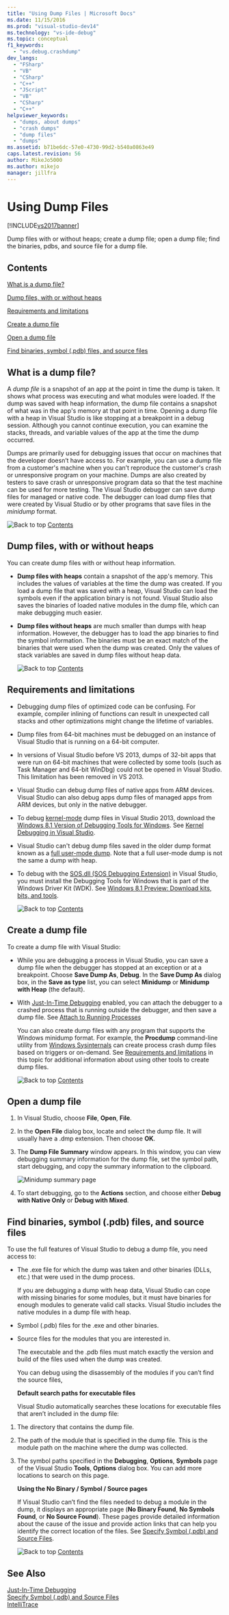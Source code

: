 ```yaml
---
title: "Using Dump Files | Microsoft Docs"
ms.date: 11/15/2016
ms.prod: "visual-studio-dev14"
ms.technology: "vs-ide-debug"
ms.topic: conceptual
f1_keywords: 
  - "vs.debug.crashdump"
dev_langs: 
  - "FSharp"
  - "VB"
  - "CSharp"
  - "C++"
  - "JScript"
  - "VB"
  - "CSharp"
  - "C++"
helpviewer_keywords: 
  - "dumps, about dumps"
  - "crash dumps"
  - "dump files"
  - "dumps"
ms.assetid: b71be6dc-57e0-4730-99d2-b540a0863e49
caps.latest.revision: 56
author: MikeJo5000
ms.author: mikejo
manager: jillfra
---
```

# Using Dump Files
[!INCLUDE[vs2017banner](../includes/vs2017banner.md)]

Dump files with or without heaps; create a dump file; open a dump file; find the binaries, pdbs, and source file for a dump file. 
  
## <a name="BKMK_Contents"></a> Contents  
 [What is a dump file?](#BKMK_What_is_a_dump_file_)  
  
 [Dump files, with or without heaps](#BKMK_Dump_files__with_or_without_heaps)  
  
 [Requirements and limitations](#BKMK_Requirements_and_limitations)  
  
 [Create a dump file](#BKMK_Create_a_dump_file)  
  
 [Open a dump file](#BKMK_Open_a_dump_file)  
  
 [Find binaries, symbol (.pdb) files, and source files](#BKMK_Find_binaries__symbol___pdb__files__and_source_files)  
  
## <a name="BKMK_What_is_a_dump_file_"></a> What is a dump file?  
 A *dump file* is a snapshot of an app at the point in time the dump is taken. It shows what process was executing and what modules were loaded. If the dump was saved with heap information, the dump file contains a snapshot of what was in the app's memory at that point in time. Opening a dump file with a heap in Visual Studio is like stopping at a breakpoint in a debug session. Although you cannot continue execution, you can examine the stacks, threads, and variable values of the app at the time the dump occurred.  
  
 Dumps are primarily used for debugging issues that occur on machines that the developer doesn’t have access to. For example, you can use a dump file from a customer's machine when you can’t reproduce the customer's crash or unresponsive program on your machine. Dumps are also created by testers to save crash or unresponsive program data so that the test machine can be used for more testing. The Visual Studio debugger can save dump files for managed or native code. The debugger can load dump files that were created by Visual Studio or by other programs that save files in the *minidump* format.  
  
 ![Back to top](../debugger/media/pcs-backtotop.png "PCS_BackToTop") [Contents](#BKMK_Contents)  
  
## <a name="BKMK_Dump_files__with_or_without_heaps"></a> Dump files, with or without heaps  
 You can create dump files with or without heap information.  
  
- **Dump files with heaps** contain a snapshot of the app's memory. This includes the values of variables at the time the dump was created. If you load a dump file that was saved with a heap, Visual Studio can load the symbols even if the application binary is not found. Visual Studio also saves the binaries of loaded native modules in the dump file, which can make debugging much easier.  
  
- **Dump files without heaps** are much smaller than dumps with heap information. However, the debugger has to load the app binaries to find the symbol information. The binaries must be an exact match of the binaries that were used when the dump was created. Only the values of stack variables are saved in dump files without heap data.  
  
  ![Back to top](../debugger/media/pcs-backtotop.png "PCS_BackToTop") [Contents](#BKMK_Contents)  
  
## <a name="BKMK_Requirements_and_limitations"></a> Requirements and limitations  
  
- Debugging dump files of optimized code can be confusing. For example, compiler inlining of functions can result in unexpected call stacks and other optimizations might change the lifetime of variables.  
  
- Dump files from 64-bit machines must be debugged on an instance of Visual Studio that is running on a 64-bit computer.  
  
- In versions of Visual Studio before VS 2013, dumps of 32-bit apps that were run on 64-bit machines that were collected by some tools (such as Task Manager and 64-bit WinDbg) could not be opened in Visual Studio. This limitation has been removed in VS 2013.  
  
- Visual Studio can debug dump files of native apps from ARM devices. Visual Studio can also debug apps dump files of managed apps from ARM devices, but only in the native debugger.  
  
- To debug [kernel-mode](https://msdn.microsoft.com/library/windows/hardware/ff551880.aspx) dump files in Visual Studio 2013, download the [Windows 8.1 Version of Debugging Tools for Windows](https://msdn.microsoft.com/windows/hardware/gg463009). See [Kernel Debugging in Visual Studio](https://msdn.microsoft.com/library/windows/hardware/jj149675.aspx).  
  
- Visual Studio can't debug dump files saved in the older dump format known as a [full user-mode dump](/windows-hardware/drivers/debugger/user-mode-dump-files#full). Note that a full user-mode dump is not the same a dump with heap.  
  
- To debug with the [SOS.dll (SOS Debugging Extension)](https://msdn.microsoft.com/library/9ac1b522-77ab-4cdc-852a-20fcdc9ae498) in Visual Studio, you must install the Debugging Tools for Windows that is part of the Windows Driver Kit (WDK). See [Windows 8.1 Preview: Download kits, bits, and tools](https://msdn.microsoft.com/library/windows/hardware/bg127147.aspx).  
  
  ![Back to top](../debugger/media/pcs-backtotop.png "PCS_BackToTop") [Contents](#BKMK_Contents)  
  
## <a name="BKMK_Create_a_dump_file"></a> Create a dump file  
 To create a dump file with Visual Studio:  
  
- While you are debugging a process in Visual Studio, you can save a dump file when the debugger has stopped at an exception or at a breakpoint. Choose **Save Dump As**, **Debug**. In the **Save Dump As** dialog box, in the **Save as type** list, you can select **Minidump** or **Minidump with Heap** (the default).  
  
- With [Just-In-Time Debugging](../debugger/just-in-time-debugging-in-visual-studio.md) enabled, you can attach the debugger to a crashed process that is running outside the debugger, and then save a dump file. See [Attach to Running Processes](../debugger/attach-to-running-processes-with-the-visual-studio-debugger.md)  
  
  You can also create dump files with any program that supports the Windows minidump format. For example, the **Procdump** command-line utility from [Windows Sysinternals](https://technet.microsoft.com/sysinternals/default) can create process crash dump files based on triggers or on-demand. See [Requirements and limitations](../debugger/using-dump-files.md#BKMK_Requirements_and_limitations) in this topic for additional information about using other tools to create dump files.  
  
  ![Back to top](../debugger/media/pcs-backtotop.png "PCS_BackToTop") [Contents](#BKMK_Contents)  
  
## <a name="BKMK_Open_a_dump_file"></a> Open a dump file  
  
1. In Visual Studio, choose **File**, **Open**, **File**.  
  
2. In the **Open File** dialog box, locate and select the dump file. It will usually have a .dmp extension. Then choose **OK**.  
  
3. The **Dump File Summary** window appears. In this window, you can view debugging summary information for the dump file, set the symbol path, start debugging, and copy the summary information to the clipboard.  
  
     ![Minidump summary page](../debugger/media/dbg-dump-summarypage.png "DBG_DUMP_SummaryPage")  
  
4. To start debugging, go to the **Actions** section, and choose either **Debug with Native Only** or **Debug with Mixed**.  
  
## <a name="BKMK_Find_binaries__symbol___pdb__files__and_source_files"></a> Find binaries, symbol (.pdb) files, and source files  
 To use the full features of Visual Studio to debug a dump file, you need access to:  
  
- The .exe file for which the dump was taken and other binaries (DLLs, etc.) that were used in the dump process.  
  
   If you are debugging a dump with heap data, Visual Studio can cope with missing binaries for some modules, but it must have binaries for enough modules to generate valid call stacks. Visual Studio includes the native modules in a dump file with heap.  
  
- Symbol (.pdb) files for the .exe and other binaries.  
  
- Source files for the modules that you are interested in.  
  
   The executable and the .pdb files must match exactly the version and build of the files used when the dump was created.  
  
   You can debug using the disassembly of the modules if you can’t find the source files,  
  
  **Default search paths for executable files**  
  
  Visual Studio automatically searches these locations for executable files that aren’t included in the dump file:  
  
1. The directory that contains the dump file.  
  
2. The path of the module that is specified in the dump file. This is the module path on the machine where the dump was collected.  
  
3. The symbol paths specified in the **Debugging**, **Options**, **Symbols** page of the Visual Studio **Tools**, **Options** dialog box. You can add more locations to search on this page.  
  
   **Using the No Binary / Symbol / Source pages**  
  
   If Visual Studio can’t find the files needed to debug a module in the dump, it displays an appropriate page (**No Binary Found**, **No Symbols Found**, or **No Source Found**). These pages provide detailed information about the cause of the issue and provide action links that can help you identify the correct location of the files. See [Specify Symbol (.pdb) and Source Files](../debugger/specify-symbol-dot-pdb-and-source-files-in-the-visual-studio-debugger.md).  
  
   ![Back to top](../debugger/media/pcs-backtotop.png "PCS_BackToTop") [Contents](#BKMK_Contents)  
  
## See Also  
 [Just-In-Time Debugging](../debugger/just-in-time-debugging-in-visual-studio.md)   
 [Specify Symbol (.pdb) and Source Files](../debugger/specify-symbol-dot-pdb-and-source-files-in-the-visual-studio-debugger.md)   
 [IntelliTrace](../debugger/intellitrace.md)

